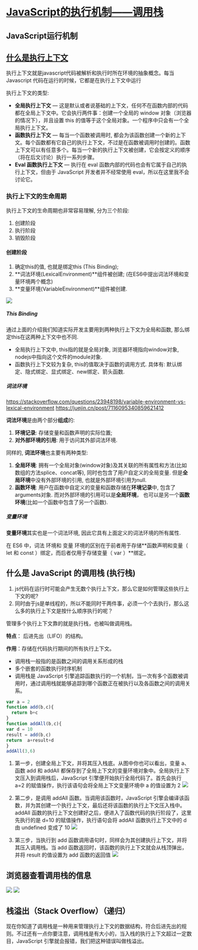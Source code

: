 # [JavaScript的执行机制——调用栈](https://blog.csdn.net/qq_44182284/article/details/117084943)

## JavaScript运行机制


## [什么是执行上下文](https://github.com/LinDaiDai/niubility-coding-js/blob/master/JavaScript/%E8%B0%83%E7%94%A8%E5%A0%86%E6%A0%88/JavaScript%E8%BF%9B%E9%98%B6-%E6%89%A7%E8%A1%8C%E4%B8%8A%E4%B8%8B%E6%96%87.md)

执行上下文就是javascript代码被解析和执行时所在环境的抽象概念。每当 Javascript 代码在运行的时候，它都是在执行上下文中运行

执行上下文的类型:
-   **全局执行上下文** — 这是默认或者说基础的上下文，任何不在函数内部的代码都在全局上下文中。它会执行两件事：创建一个全局的 window 对象（浏览器的情况下），并且设置 this 的值等于这个全局对象。一个程序中只会有一个全局执行上下文。
-   **函数执行上下文** — 每当一个函数被调用时, 都会为该函数创建一个新的上下文。每个函数都有它自己的执行上下文，不过是在函数被调用时创建的。函数上下文可以有任意多个。每当一个新的执行上下文被创建，它会按定义的顺序（将在后文讨论）执行一系列步骤。
-   **Eval 函数执行上下文** — 执行在 eval 函数内部的代码也会有它属于自己的执行上下文，但由于 JavaScript 开发者并不经常使用 eval，所以在这里我不会讨论它。

### 执行上下文的生命周期
执行上下文的生命周期也非常容易理解, 分为三个阶段:
1.  创建阶段
2.  执行阶段
3.  销毁阶段

#### 创建阶段
1.  确定this的值, 也就是绑定this (This Binding);
2.  **词法环境(LexicalEnvironment)**组件被创建; (在ES6中提出词法环境和变量环境两个概念)
3.  **变量环境(VariableEnvironment)**组件被创建.

![](2023-03-31-09-50-27.png)

##### This Binding
通过上面的介绍我们知道实际开发主要用到两种执行上下文为全局和函数, 那么绑定this在这两种上下文中也不同.
-   全局执行上下文中, this指的就是全局对象, 浏览器环境指向window对象, nodejs中指向这个文件的module对象.
-   函数执行上下文较为复杂, this的值取决于函数的调用方式. 具体有: 默认绑定、隐式绑定、显式绑定、new绑定、箭头函数.

##### 词法环境

https://stackoverflow.com/questions/23948198/variable-environment-vs-lexical-environment
https://juejin.cn/post/7116095340859621412

**词法环境**是由两个部分**组成**的:
1.  **环境记录**: 存储变量和函数声明的实际位置;
2.  **对外部环境的引用**: 用于访问其外部词法环境.

同样的, **词法环境**也主要有两种类型:
1.  **全局环境**: 拥有一个全局对象(window对象)及其关联的所有属性和方法(比如数组的方法splice、concat等), 同时也包含了用户自定义的全局变量. 但是**全局环境**中没有外部环境的引用, 也就是外部环境引用为null.
2.  **函数环境**: 用户在函数中自定义的变量和函数存储在**环境记录**中, 包含了arguments对象. 而对外部环境的引用可以是**全局环境**， 也可以是另一个**函数环境**(比如一个函数中包含了另一个函数).

##### 变量环境
**变量环境**其实也是一个词法环境, 因此它具有上面定义的词法环境的所有属性.

在 ES6 中，词法 环境和 变量 环境的区别在于前者用于存储**函数声明和变量（ let 和 const ）绑定，而后者仅用于存储变量（ var ）**绑定。

## 什么是 JavaScript 的调用栈 (执行栈)
1.  js代码在运行时可能会产生无数个执行上下文，那么它是如何管理这些执行上下文的呢?
2.  同时由于js是单线程的，所以不能同时干两件事，必须一个个去执行，那么这么多的执行上下文是按什么顺序执行的呢？

管理多个执行上下文靠的就是执行栈，也被叫做调用栈。

**特点**： 后进先出（LIFO）的结构。

**作用**：存储在代码执行期间的所有执行上下文。

-   调用栈一般指的是函数之间的调用关系形成的栈
-   多个嵌套的函数执行时序机制
-   调用栈是 JavaScript 引擎追踪函数执行的一个机制，当一次有多个函数被调用时，通过调用栈就能够追踪到哪个函数正在被执行以及各函数之间的调用关系。

```js
var a = 2
function add(b,c){
  return b+c
}
function addAll(b,c){
var d = 10
result = add(b,c)
return  a+result+d
}
addAll(3,6)
```

1.  第一步，创建全局上下文，并将其压入栈底。从图中你也可以看出，变量 a、函数 add 和 addAll 都保存到了全局上下文的变量环境对象中。全局执行上下文压入到调用栈后，JavaScript 引擎便开始执行全局代码了。首先会执行 a=2 的赋值操作，执行该语句会将全局上下文变量环境中 a 的值设置为 2
![](2023-03-30-17-03-20.png)

1.  第二步，是调用 addAll 函数。当调用该函数时，JavaScript 引擎会编译该函数，并为其创建一个执行上下文，最后还将该函数的执行上下文压入栈中。addAll 函数的执行上下文创建好之后，便进入了函数代码的执行阶段了，这里先执行的是 d=10 的赋值操作，执行语句会将 addAll 函数执行上下文中的 d 由 undefined 变成了 10
![](2023-03-30-17-07-07.png)

1.  第三步，当执行到 add 函数调用语句时，同样会为其创建执行上下文，并将其压入调用栈。当 add 函数返回时，该函数的执行上下文就会从栈顶弹出，并将 result 的值设置为 add 函数的返回值
![](2023-03-30-17-08-45.png)

## 浏览器查看调用栈的信息
![](2023-03-30-17-10-59.png)
![](2023-03-30-17-11-29.png)

## 栈溢出（Stack Overflow）（递归）
现在你知道了调用栈是一种用来管理执行上下文的数据结构，符合后进先出的规则。不过还有一点你要注意，调用栈是有大小的，当入栈的执行上下文超过一定数目，JavaScript 引擎就会报错，我们把这种错误叫做栈溢出。